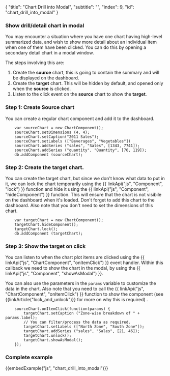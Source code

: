 <meta>
{
    "title": "Chart Drill into Modal",
    "subtitle": "",
    "index": 9,
    "id": "chart_drill_into_modal"
}
</meta>

### Show drill/detail chart in modal

You may encounter a situation where you have one chart having high-level summarized data, and wish to show more detail about an individual item when one of them have been clicked. You can do this by opening a secondary detail chart in a modal window.

The steps involving this are:

1. Create the **source** chart, this is going to contain the summary and will be displayed on the dashboard.
2. Create the **target** chart. This will be hidden by default, and opened only when the **source** is clicked.
3. Listen to the click event on the **source** chart to show the **target**.


### Step 1: Create Source chart

You can create a regular chart component and add it to the dashboard.

~~~
    var sourceChart = new ChartComponent();
    sourceChart.setDimensions (4, 4);
    sourceChart.setCaption("2011 Sales"); 
    sourceChart.setLabels (["Beverages", "Vegetables"])
    sourceChart.addSeries ("sales", "Sales", [1343, 7741]);
    sourceChart.addSeries ("quantity", "Quantity", [76, 119]);
    db.addComponent (sourceChart);
~~~

### Step 2: Create the target chart.

You can create the target chart, but since we don't know what data to put in it, we can lock the chart temporarily using the {{ linkApi("js", "Component", "lock") }} function and hide it using the {{ linkApi("js", "Component", "hideComponent") }} function. This will ensure that the chart is not visibile on the dashboard when it's loaded. Don't forget to add this chart to the dashboard. Also note that you don't need to set the dimensions of this chart. 

~~~
    var targetChart = new ChartComponent();
    targetChart.hideComponent();
    targetChart.lock();
    db.addComponent (targetChart);
~~~

### Step 3: Show the target on click

You can listen to when the chart plot items are clicked using the {{ linkApi("js", "ChartComponent", "onItemClick") }} event handler. Within this callback we need to show the chart in the modal, by using the {{ linkApi("js", "Component", "showAsModal") }}.

You can also use the parameters in the ``params`` variable to customize the data in the chart. Also note that you need to call the {{ linkApi("js", "ChartComponent", "onItemClick") }} function to show the component (see {{linkArticle("lock_and_unlock")}} for more on why this is required) .

~~~
    sourceChart.onItemClick(function(params) {
        targetChart.setCaption ("Zone-wise breakdown of " + params.label);
        // You can filter/process the data as required.
        targetChart.setLabels (["North Zone", "South Zone"]);
        targetChart.addSeries ("sales", "Sales", [21, 46]);
        targetChart.unlock();
        targetChart.showAsModal();
    });
~~~

### Complete example

{{embedExample("js", "chart_drill_into_modal")}}